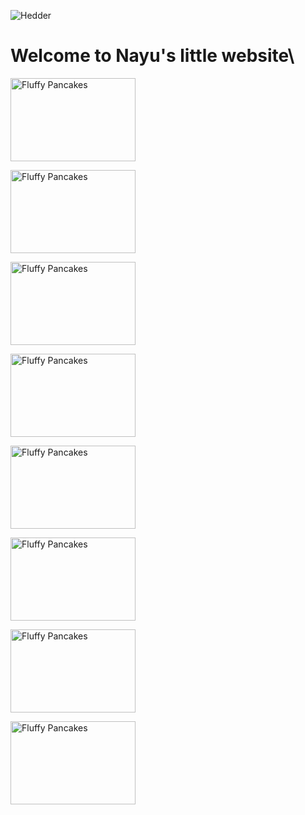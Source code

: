 ![Hedder](https://momochy.com/wp-content/uploads/2021/11/%E3%83%98%E3%83%83%E3%82%BF%E3%82%99%E3%83%BC04.jpg)

# Welcome to Nayu's little website\


<a href="https://nhazuki.github.io/Custard-Pudding/"><img src="https://cdn-ak.f.st-hatena.com/images/fotolife/b/boku_5656/20230611/20230611145342.jpg" alt="Fluffy Pancakes" style="width: 200px; height: 133px;"></a>

<a href="https://nhazuki.github.io/fondant-au-chocolate/"><img src="https://cdn-ak.f.st-hatena.com/images/fotolife/b/boku_5656/20220209/20220209011806.jpg" alt="Fluffy Pancakes" style="width: 200px; height: 133px;"></a>

<a href="https://nhazuki.github.io/2-Layered-Ganache-Tart/"><img src="https://cdn-ak.f.st-hatena.com/images/fotolife/b/boku_5656/20230210/20230210110718.jpg" alt="Fluffy Pancakes" style="width: 200px; height: 133px;"></a>

<a href="https://nhazuki.github.io/Lemon-Tart/"><img src="https://cdn-ak.f.st-hatena.com/images/fotolife/b/boku_5656/20230502/20230502010925.jpg" alt="Fluffy Pancakes" style="width: 200px; height: 133px;"></a>

<a href="https://nhazuki.github.io/Lemon-Madeleine/"><img src="https://cdn-ak.f.st-hatena.com/images/fotolife/b/boku_5656/20230705/20230705120836.jpg" alt="Fluffy Pancakes" style="width: 200px; height: 133px;"></a>

<a href="https://nhazuki.github.io/Tiramisu-French-Toast/"><img src="https://cdn-ak.f.st-hatena.com/images/fotolife/b/boku_5656/20210518/20210518012355.jpg" alt="Fluffy Pancakes" style="width: 200px; height: 133px;"></a>

<a href="https://nhazuki.github.io/Caramelized-French-Toast/"><img src="https://staticx.antenna.jp/article_images/18223365_full_66fd7ede-6e04-4460-8635-1a6998192b5d_.jpeg" alt="Fluffy Pancakes" style="width: 200px; height: 133px;"></a>

<a href="https://nhazuki.github.io/Fluffy-Pancake/"><img src="https://cdn-ak.f.st-hatena.com/images/fotolife/b/boku_5656/20220120/20220120003811.jpg" alt="Fluffy Pancakes" style="width: 200px; height: 133px;"></a>




